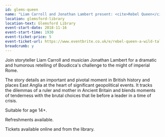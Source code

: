 ```yaml
---
id: glems-queen
name: "Liam Carroll and Jonathan Lambert present: <cite>Rebel Queen</cite>"
location: glemsford-library
location-text: Glemsford Library
event-start-date: 2018-11-16
event-start-time: 1930
event-ticket-price: 5
event-ticket-url: https://www.eventbrite.co.uk/e/rebel-queen-a-wild-tale-of-boudiccas-challenge-to-the-might-of-imperial-rome-tickets-52004012401
breadcrumb: y
---
```


Join storyteller Liam Carroll and musician Jonathan Lambert for a dramatic and humorous retelling of Boudicca's challenge to the might of imperial Rome.

The story details an important and pivotal moment in British history and places East Anglia at the heart of significant geopolitical events. It tracks the dilemmas of a ruler and mother in Ancient Britain and blends moments of tenderness with the brutal choices that lie before a leader in a time of crisis.

Suitable for age 14+.

Refreshments available.

Tickets available online and from the library.
